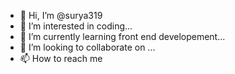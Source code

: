 - 👋 Hi, I’m @surya319
- 👀 I’m interested in coding...
- 🌱 I’m currently learning front end developement...
- 💞️ I’m looking to collaborate on ...
- 📫 How to reach me 

<!---
surya319/surya319 is a ✨ special ✨ repository because its `README.md` (this file) appears on your GitHub profile.
You can click the Preview link to take a look at your changes.
--->
